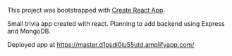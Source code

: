 This project was bootstrapped with [Create React App](https://github.com/facebook/create-react-app).

Small trivia app created with react. Planning to add backend using Express and MongoDB.

Deployed app at https://master.d1psdi0iu55utd.amplifyapp.com/
